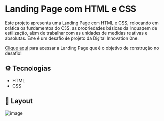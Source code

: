 # Landing Page com HTML e CSS

Este projeto apresenta uma Landing Page com HTML e CSS, colocando em prática os fundamentos do CSS, as propriedades básicas da linguagem de estilização, além de trabalhar com as unidades de medidas relativas e absolutas. Este é um desafio de projeto da Digital Innovation One.

[Clique aqui](https://micheleambrosio.github.io/dio-trilha-css-desafio-01/) para acessar a Landing Page que é o objetivo de construção no desafio!

## :gear: Tecnologias

- HTML
- CSS

## :art: Layout

![image](https://user-images.githubusercontent.com/55519539/183538055-6cce606c-7d1d-4d15-a4be-ffeb5b37c956.png)

